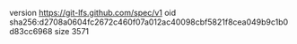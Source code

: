 version https://git-lfs.github.com/spec/v1
oid sha256:d2708a0604fc2672c460f07a012ac40098cbf5821f8cea049b9c1b0d83cc6968
size 3571
